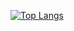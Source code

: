 <!-- ![header](https://capsule-render.vercel.app/api?type=rounded&color=FFFFFF&text=HyunsooKim&fontColor=703ee5) -->
<!--
**hyunsoo121/hyunsoo121** is a ✨ _special_ ✨ repository because its `README.md` (this file) appears on your GitHub profile.

Here are some ideas to get you started:

- 🔭 I’m currently working on ...
- 🌱 I’m currently learning ...
- 👯 I’m looking to collaborate on ...
- 🤔 I’m looking for help with ...
- 💬 Ask me about ...
- 📫 How to reach me: ...
- 😄 Pronouns: ...
- ⚡ Fun fact: ...
-->
[![Top Langs](https://github-readme-stats.vercel.app/api/top-langs/?username=hyunsoo121)](https://github.com/anuraghazra/github-readme-stats)

